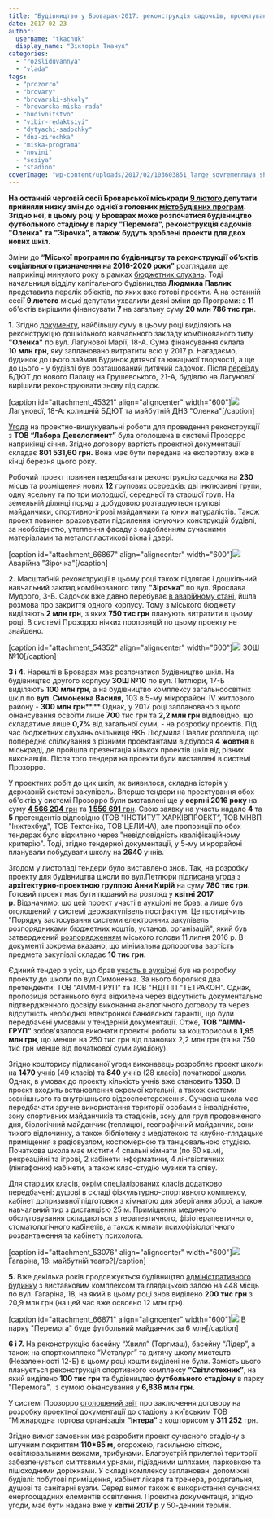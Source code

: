 ```yaml
---
title: "Будівництво у Броварах-2017: реконструкція садочків, проектування шкіл та новий стадіон в парку"
date: 2017-02-23
author: 
  username: "tkachuk"
  display_name: "Вікторія Ткачук"
categories: 
  - "rozsliduvannya"
  - "vlada"
tags: 
  - "prozorro"
  - "brovary"
  - "brovarski-shkoly"
  - "brovarska-miska-rada"
  - "budivnitstvo"
  - "vibir-redaktsiyi"
  - "dytyachi-sadochky"
  - "dnz-zirochka"
  - "miska-programa"
  - "novini"
  - "sesiya"
  - "stadion"
coverImage: "wp-content/uploads/2017/02/103603851_large_sovremennaya_shkola_foto.jpg"
---
```


**На останній черговій сесії Броварської міськради [9 лютого](https://mpz.brovary.org/anons-9-lyutogo-vidbudetsya-chergova-sesiya-brovarskoyi-miskrady/) депутати прийняли низку змін до однієї з головних [містобудівних програм](https://brovary-rada.gov.ua/documents/26709.html). Згідно неї, в цьому році у Броварах може розпочатися будівництво футбольного стадіону в парку "Перемога", реконструкція садочків "Оленка" та "Зірочка", а також будуть зроблені проекти для двох нових шкіл.**

Зміни до **“Міської програми по будівництву та реконструкції об’єктів соціального призначення на 2016-2020 роки"** розглядали ще наприкінці минулого року в рамках [бюджетних слухань](https://mpz.brovary.org/byudzhetni-sluhannya-pochalysya-zvitom-viddilu-kapbudivnytstva/). Тоді начальниця відділу капітального будівництва **Людмила Павлик** представила перелік об’єктів, по яких вже готові проекти. А на останній сесії **9 лютого** міські депутати ухвалили деякі зміни до Програми: з **11** об'єктів вирішили фінансувати **7** на загальну суму **20 млн 786 тис грн**.

**1.** Згідно [документу](https://onedrive.live.com/view.aspx?resid=76CC13A1B9E773BD!3011&ithint=file%2cdocx&app=Word&authkey=!AI4PKfznkC3gZNg), найбільшу суму в цьому році виділяють на реконструкцію дошкільного навчального закладу комбінованого типу **"Оленка"** по вул. Лагунової Марії, 18-А. Сума фінансування склала **10** **млн грн**, яку заплановано витратити всю у 2017 р. Нагадаємо, будинок до цього займав Будинок дитячої та юнацької творчості, а ще до цього - у будівлі був розташований дитячий садочок. Після [переїзду](https://mpz.brovary.org/jogo-nareshti-dobuduvaly-u-brovarah-vidkryvsya-novyj-budynok-dytyachoyi-ta-yunatskoyi-tvorchosti/) БДЮТ до нового Палацу на Грушевського, 21-А, будівлю на Лагунової вирішили реконструювати знову під садок.

\[caption id="attachment\_45321" align="aligncenter" width="600"\][![](https://mpz.brovary.org/wp-content/uploads/2015/09/52.jpg)](https://mpz.brovary.org/wp-content/uploads/2015/09/52.jpg) Лагунової, 18-А: колишній БДЮТ та майбутній ДНЗ "Оленка"\[/caption\]

[Угода](https://prozorro.gov.ua/tender/UA-2017-01-27-000567-c/) на проектно-вишукувальні роботи для проведення реконструкції з **ТОВ “Лабора Девелопмент”** була оголошена в системі Прозорро наприкінці січня. Згідно договору вартість проектної документації складає **801 531,60 грн.** Вона має бути передана на експертизу вже в кінці березня цього року.

Робочий проект повинен передбачати реконструкцію садочка на **230** місць та розміщення нових **12** групових осередків: дві інклюзивні групи, одну ясельну та по три молодшої, середньої та старшої груп. На земельній ділянці поряд з добудовою розташуються групові майданчики, спортивно-ігрові майданчики та юних натуралістів. Також проект повинен враховувати підсилення існуючих конструкцій будівлі, за необхідністю, утеплення фасаду з оздобленням сучасними матеріалами та металопластикові вікна і двері.

\[caption id="attachment\_66867" align="aligncenter" width="600"\][![](https://mpz.brovary.org/wp-content/uploads/2017/02/14886279_924281231036426_68900396_n.jpg)](https://mpz.brovary.org/wp-content/uploads/2017/02/14886279_924281231036426_68900396_n.jpg) Аварійна "Зірочка"\[/caption\]

**2.** Масштабній реконструкції в цьому році також підлягає і дошкільний навчальний заклад комбінованого типу **"Зірочка"** по вул. Ярослава Мудрого, 3-Б. Садочок вже давно перебуває [в аварійному стані](https://mpz.brovary.org/molodshyj-korpus-brovarskogo-sadochku-zirochka-pid-zagrozoyu-zakryttya/), йшла розмова про закриття одного корпусу. Тому з міського бюджету виділяють **2 млн** **грн**, з яких **750 тис грн** планують витратити в цьому році. В системі Прозорро ніяких пропозицій по цьому проекту не знайдено.

\[caption id="attachment\_54352" align="aligncenter" width="600"\][![](https://mpz.brovary.org/wp-content/uploads/2016/04/1.jpg)](https://mpz.brovary.org/wp-content/uploads/2016/04/1.jpg) ЗОШ №10\[/caption\]

**3 і 4.** Нарешті в Броварах має розпочатися будівництво шкіл. На будівництво другого корпусу **ЗОШ №10** по вул. Петлюри, 17-Б виділяють **100 млн грн**, а на будівництво комплексу загальноосвітніх шкіл по **вул. Симоненка Василя,** 103 в 5-му мікрорайоні ІV житлового району - **300 млн** **грн****.** Однак, у 2017 році заплановано з цього фінансування освоїти лише **700** тис грн та **2,2 млн грн** відповідно, що складатиме лише **0,7%** від загальної суми, - на розробку проектів. Під час бюджетних слухань очільниця ВКБ Людмила Павлик розповіла, що попереднє спілкування з різними проектантами відбулося **4 жовтня** в міськраді, де пройшла презентація кількох проектів шкіл від різних виконавців. Після того тендери на проекти були виставлені в системі Прозорро.

У проектних робіт до цих шкіл, як виявилося, складна історія у державній системі закупівель. Вперше тендери на проектування обох об'єктів у системі Прозорро були виставлені ще у **серпні 2016 року** на суму [**4 566 294** грн](https://prozorro.gov.ua/tender/UA-2016-08-26-000002-b/) та [**1 556 691** грн](https://prozorro.gov.ua/tender/UA-2016-08-26-000008-a/). Свою заявку на участь надало **4** та **5** претендентів відповідно (ТОВ "ІНСТИТУТ ХАРКІВПРОЕКТ”, ТОВ МНВП "Інжтехбуд", ТОВ Тектоніка, ТОВ ЦЕЛИНА), але пропозиції по обох тендерах було відхилено через "невідповідність кваліфікаційному критерію". Тоді, згідно тендерної документації, у 5-му мікрорайоні планували побудувати школу на **2640** учнів.

Згодом у листопаді тендери було виставлено знов. Так, на розробку проекту для будівництва школи по вул.Петлюри [підписана угода](https://prozorro.gov.ua/tender/UA-2016-11-25-000491-b/) з **архітектурно-проектною группою Анни Кирій** на суму **780 тис грн**. Готовий проект має бути поданий на розгляд у **квітні** **2017 р**. Відзначимо, що цей проект участі в аукціоні не брав, а лише був оголошений у системі держзакупівель постфактум. Це протирічить "Порядку застосування системи електронних закупівель розпорядниками бюджетних коштів, установ, організацій", який був затверджений [розпорядженням](https://brovary-rada.gov.ua/documents/24297.html) міського голови 11 липня 2016 р. В документі зокрема вказано, що мінімальна допорогова вартість предмета закупівлі складає **10 тис грн.**

Єдиний тендер з усіх, що брав [участь в аукціоні](https://prozorro.gov.ua/tender/UA-2016-11-22-000461-c/) був на розробку проекту до школи по вул.Симоненка. За нього боролися два претенденти: ТОВ "АІММ-ГРУП" та ТОВ "НДІ ПП "ТЕТРАКОН". Однак, пропозиція останнього була відхилена через відсутність документально підтвердженного досвіду виконання аналогічного договору та через відсутність необхідної електронної банківської гарантії, що були передбачені умовами у тендерній документації. Отже, **ТОВ "АІММ-ГРУП"** зобов'язалося виконати проектні роботи за кошторисом в **1,95 млн грн**, що менше на 250 тис грн від планових 2,2 млн грн (та на 750 тис грн менше від початкової суми аукціону).

Згідно кошторису підписаної угоди виконавець розробляє проект школи на **1470** учнів (49 класів) та **840** учнів (28 класів) початкової школи. Однак, в умовах до проекту кількість учнів вже становить **1350**. В проект входить встановлення окремої котельні, а також системи зовнішнього та внутрішнього відеоспостереження. Сучасна школа має передбачати зручне використання території особами з інвалідністю, зону спортивних майданчиків та стадіонів, зону для груп продовженого дня, біологічний майданчик (теплицю), географічний майданчик, зони тихого відпочинку, а також бібліотеку з медіатекою та клубно-глядацьке приміщення з радіовузлом, костюмерною та танцювальною студією. Початкова школа має містити 4 спальні кімнати (по 60 кв.м), рекреаційні та ігрові, 2 кабінети інформатики, 4 лінгвістичних (лінгафоних) кабінети, а також клас-студію музики та співу.

Для старших класів, окрім спеціалізованих класів додатково передбачені: душові в складі фізкультурно-спортивного комплексу, кабінет допризивної підготовки з кімнатою для зберігання зброї, а також навчальний тир з дистанцією 25 м. Приміщення медичного обслуговування складаються з терапевтичного, фізіотерапевтичного, стоматологічного кабінетів, а також кімнати психофізіологічного розвантаження та кабінету психолога.

\[caption id="attachment\_53076" align="aligncenter" width="600"\][![](https://mpz.brovary.org/wp-content/uploads/2016/03/fasadIMG_8328-1.jpg)](https://mpz.brovary.org/wp-content/uploads/2016/03/fasadIMG_8328-1.jpg) Гагаріна, 18: майбутній театр?\[/caption\]

**5.** Вже декілька років продовжується будівництво [адміністративного будинку](https://mpz.brovary.org/vystavkovyj-tsentr-na-majdani-svobody-shho-za-stinamy-golovnogo-dovgobudu-brovariv-foto/) з виставковим комплексом та глядацькою залою на 448 місць по вул. Гагаріна, 18, на який в цьому році знов виділено **200** **тис грн** з 20,9 млн грн (на цей час вже освоєно 12 млн грн).

\[caption id="attachment\_66871" align="aligncenter" width="600"\][![](https://mpz.brovary.org/wp-content/uploads/2017/02/36261418.jpg)](https://mpz.brovary.org/wp-content/uploads/2017/02/36261418.jpg) В парку "Перемога" буде футбольний майданчик за 6 млн\[/caption\]

**6 і 7.** На реконструкцію басейну “Хвиля” (Торгмаш), басейну “Лідер”, а також на спорткомплекс “Металург” та дитячу школу мистецтв (Незалежності 12-Б) в цьому році кошти виділені не були. Замість цього планується реконструкція спортивного комплексу **“Світлотехник”**, на який виділено **100 тис грн** та будівництво **футбольного стадіону** в парку "Перемога",  з сумою фінансування у **6,836 млн** **грн.**

У системі Прозорро [оголошений звіт](https://prozorro.gov.ua/tender/UA-2016-08-26-000002-b/) про заключення договору на розробку проектної документації до стадіону з київським ТОВ “Міжнародна торгова організація **“Інтера”** з кошторисом у **311 252** грн.

Згідно вимог замовник має розробити проект сучасного стадіону з штучним покриттям **110\*65 м**, огорожею, гасильною сіткою, освітлювальними вежами, трибунами. Благоустрій прилеглої території забезпечується сміттєвими урнами, підїздними шляхами, парковкою та пішоходними доріжками. У складі комплексу заплановані допоміжні будівлі: побутові приміщення, кабінет лікаря та тренера, роздягальня, душові та санітарні вузли. Серед вимог також є використання сучасних енергоощадних елементів освітлення. Проектна документація, згідно угоди, має бути надана вже у **квітні 2017 р** у 50-денний термін.
